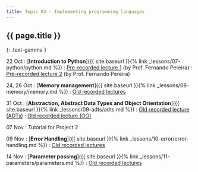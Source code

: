 ```yaml
---
title: Topic 03 - Implementing programming languages
---
```


## {{ page.title }}
{: .text-gamma }

22 Oct
: [**Introduction to Python**]({{ site.baseurl }}{% link _lessons/07-python/python.md %})
  : [Pre-recorded lecture 1](https://youtu.be/wSnCxSrHcho) (by Prof. Fernando Pereira)
  : [Pre-recorded lecture 2](https://youtu.be/0eJk49Qqvxk) (by Prof. Fernando Pereira)

24, 26 Oct
: [**Memory management**]({{ site.baseurl }}{% link _lessons/08-memory/memory.md %})
  : [Old recorded lectures](https://www.youtube.com/playlist?list=PLeIbBi3CwMZxEik6SHGVkc1x1VtTJBsaR)

31 Oct
: [**Abstraction, Abstract Data Types and Object Orientation**]({{ site.baseurl }}{% link _lessons/09-adts/adts.md %})
  : [Old recorded lecture (ADTs)](https://www.youtube.com/playlist?list=PLeIbBi3CwMZzTwPtz2Vm4SoaB_aHaQMAU)
  : [Old recorded lecture (OO)](https://www.youtube.com/playlist?list=PLeIbBi3CwMZwZ3_74fYH6KVaUb_q2tG5c)

07 Nov
: Tutorial for Project 2

09 Nov
: [**Error Handling**]({{ site.baseurl }}{% link _lessons/10-error/error-handling.md %})
  : [Old recorded lectures](https://www.youtube.com/playlist?list=PLeIbBi3CwMZyTxht1aVqX2GC10Ol8qTVG)

14 Nov
: [**Parameter passing**]({{ site.baseurl }}{% link _lessons/11-parameters/parameters.md %})
  : [Old recorded lectures](https://www.youtube.com/playlist?list=PLeIbBi3CwMZxCfI53xXJQdDkCF0YbgGbm)
